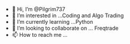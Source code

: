 - 👋 Hi, I’m @Pilgrim737
- 👀 I’m interested in ...Coding and Algo Trading
- 🌱 I’m currently learning ...Python
- 💞️ I’m looking to collaborate on ... Freqtrade
- 📫 How to reach me ...

<!---
Pilgrim737/Pilgrim737 is a ✨ special ✨ repository because its `README.md` (this file) appears on your GitHub profile.
You can click the Preview link to take a look at your changes.
--->
